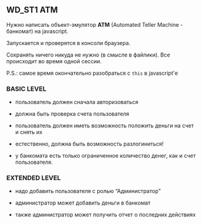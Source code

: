 ## WD_ST1 ATM

Нужно написать объект-эмулятор **ATM** (Automated Teller Machine - банкомат) на javascript.

Запускается и проверятся в консоли браузера.

Сохранять ничего никуда не нужно (в смысле в файлики). Все происходит во время одной сессии.


P.S.: самое время окончательно разобраться с `this` в javascript'е


### BASIC LEVEL

- пользователь должен сначала авторизоваться

- должна быть проверка счета пользователя

- пользователь должен иметь возможность положить деньги на счет и снять их

- естественно, должна быть возможность разлогиниться!

- у банкомата есть только ограниченное количество денег, как и счет пользователя.


 

### EXTENDED LEVEL

- надо добавить пользователя с ролью “Администратор”

- администратор может добавить деньги в банкомат

- также администратор может получить отчет о последних действиях
